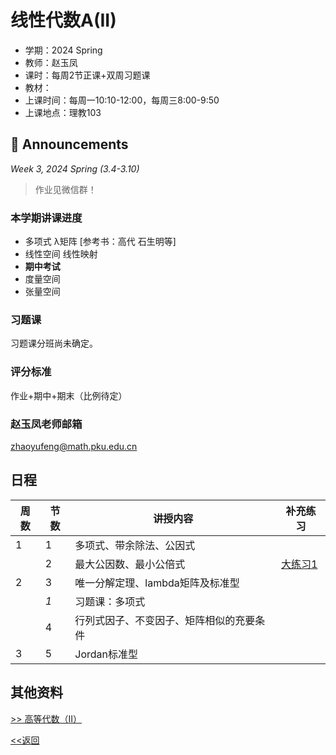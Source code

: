 # 线性代数A(II)

* 学期：2024 Spring
* 教师：赵玉凤
* 课时：每周2节正课+双周习题课
* 教材：
* 上课时间：每周一10:10-12:00，每周三8:00-9:50
* 上课地点：理教103

## 📢 Announcements

*Week 3, 2024 Spring (3.4-3.10)*

> 作业见微信群！

### 本学期讲课进度

* 多项式 λ矩阵 [参考书：高代 石生明等]
* 线性空间 线性映射
* **期中考试**
* 度量空间
* 张量空间

### 习题课

习题课分班尚未确定。

### 评分标准

作业+期中+期末（比例待定）

### 赵玉凤老师邮箱

zhaoyufeng@math.pku.edu.cn


## 日程

| 周数 |节数| 讲授内容 | 补充练习 |
| ---- |----| -------- | -------- |
|1|1|多项式、带余除法、公因式||
||2|最大公因数、最小公倍式|[大练习1](https://calvinxiaocao.github.io/courses/linear-algebraA2/exercise/1.pdf)|
|2|3|唯一分解定理、lambda矩阵及标准型||
||*1*|习题课：多项式||
||4|行列式因子、不变因子、矩阵相似的充要条件||
|3|5|Jordan标准型||

## 其他资料
[>> 高等代数（II）](/courses/advanced-algebra-intro)

[<<返回](university_courses)